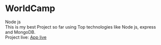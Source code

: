 # WorldCamp
Node js<br>
This is my best Project so far using Top technologies like Node js, express and MongoDB.<br>
Project live: <a href="https://evening-river-54465.herokuapp.com/">App live</a>
